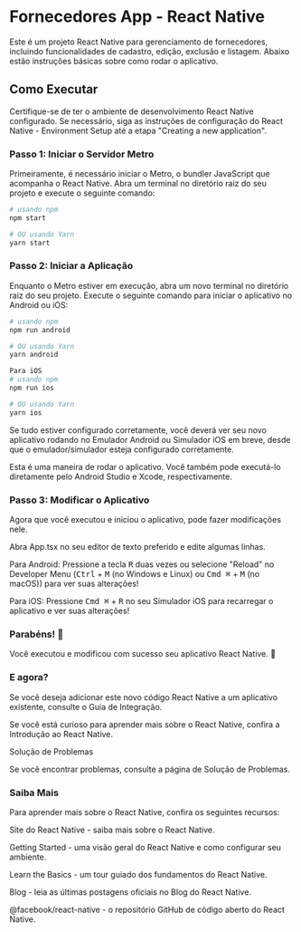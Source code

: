# Fornecedores App - React Native
Este é um projeto React Native para gerenciamento de fornecedores, incluindo funcionalidades de cadastro, edição, exclusão e listagem. Abaixo estão instruções básicas sobre como rodar o aplicativo.

## Como Executar
Certifique-se de ter o ambiente de desenvolvimento React Native configurado. Se necessário, siga as instruções de configuração do React Native - Environment Setup até a etapa "Creating a new application".

### Passo 1: Iniciar o Servidor Metro
Primeiramente, é necessário iniciar o Metro, o bundler JavaScript que acompanha o React Native. Abra um terminal no diretório raiz do seu projeto e execute o seguinte comando:
```bash
# usando npm
npm start

# OU usando Yarn
yarn start
```

### Passo 2: Iniciar a Aplicação
Enquanto o Metro estiver em execução, abra um novo terminal no diretório raiz do seu projeto. Execute o seguinte comando para iniciar o aplicativo no Android ou iOS:
```bash
# usando npm
npm run android

# OU usando Yarn
yarn android

Para iOS
# usando npm
npm run ios

# OU usando Yarn
yarn ios
```

Se tudo estiver configurado corretamente, você deverá ver seu novo aplicativo rodando no Emulador Android ou Simulador iOS em breve, desde que o emulador/simulador esteja configurado corretamente.


Esta é uma maneira de rodar o aplicativo. Você também pode executá-lo diretamente pelo Android Studio e Xcode, respectivamente.


### Passo 3: Modificar o Aplicativo
Agora que você executou e iniciou o aplicativo, pode fazer modificações nele.


Abra App.tsx no seu editor de texto preferido e edite algumas linhas.


Para Android: Pressione a tecla <kbd>R</kbd> duas vezes ou selecione "Reload" no Developer Menu (<kbd>Ctrl</kbd> + <kbd>M</kbd> (no Windows e Linux) ou <kbd>Cmd ⌘</kbd> + <kbd>M</kbd> (no macOS)) para ver suas alterações!

Para iOS: Pressione <kbd>Cmd ⌘</kbd> + <kbd>R</kbd> no seu Simulador iOS para recarregar o aplicativo e ver suas alterações!


### Parabéns! :tada:

Você executou e modificou com sucesso seu aplicativo React Native. :partying_face:

### E agora?

Se você deseja adicionar este novo código React Native a um aplicativo existente, consulte o Guia de Integração.

Se você está curioso para aprender mais sobre o React Native, confira a Introdução ao React Native.

Solução de Problemas

Se você encontrar problemas, consulte a página de Solução de Problemas.

### Saiba Mais

Para aprender mais sobre o React Native, confira os seguintes recursos:

Site do React Native - saiba mais sobre o React Native.

Getting Started - uma visão geral do React Native e como configurar seu ambiente.

Learn the Basics - um tour guiado dos fundamentos do React Native.

Blog - leia as últimas postagens oficiais no Blog do React Native.

@facebook/react-native - o repositório GitHub de código aberto do React Native.





